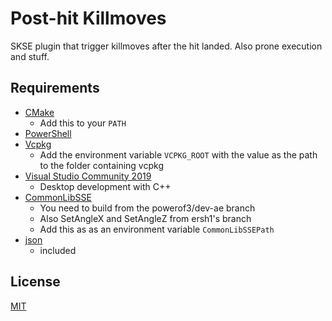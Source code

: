 # Post-hit Killmoves

SKSE plugin that trigger killmoves after the hit landed. Also prone execution and stuff.

## Requirements
* [CMake](https://cmake.org/)
	* Add this to your `PATH`
* [PowerShell](https://github.com/PowerShell/PowerShell/releases/latest)
* [Vcpkg](https://github.com/microsoft/vcpkg)
	* Add the environment variable `VCPKG_ROOT` with the value as the path to the folder containing vcpkg
* [Visual Studio Community 2019](https://visualstudio.microsoft.com/)
	* Desktop development with C++
* [CommonLibSSE](https://github.com/powerof3/CommonLibSSE/tree/dev-ae)
	* You need to build from the powerof3/dev-ae branch
	* Also SetAngleX and SetAngleZ from ersh1's branch
	* Add this as as an environment variable `CommonLibSSEPath`
* [json](https://github.com/nlohmann/json)
	* included

## License
[MIT](LICENSE)
